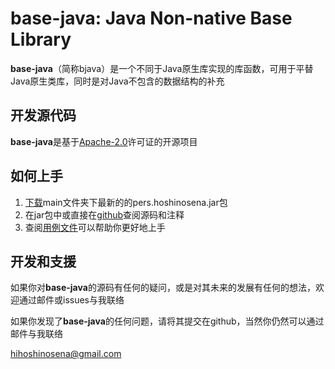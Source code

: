 # base-java: Java Non-native Base Library

**base-java**（简称bjava）是一个不同于Java原生库实现的库函数，可用于平替Java原生类库，同时是对Java不包含的数据结构的补充

## 开发源代码
**base-java**是基于[Apache-2.0](https://github.com/hoshinosena/base-java/blob/main/LICENSE)许可证的开源项目

## 如何上手
1. [下载](https://github.com/hoshinosena/base-java/blob/main/main/pers.hoshinosena.jar)main文件夹下最新的的pers.hoshinosena.jar包
2. 在jar包中或直接在[github](https://github.com/hoshinosena/base-java/blob/main/source)查阅源码和注释
3. 查阅[用例文件](https://github.com/hoshinosena/base-java/blob/main/test)可以帮助你更好地上手

## 开发和支援
如果你对**base-java**的源码有任何的疑问，或是对其未来的发展有任何的想法，欢迎通过邮件或issues与我联络

如果你发现了**base-java**的任何问题，请将其提交在github，当然你仍然可以通过邮件与我联络

hihoshinosena@gmail.com